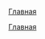 [Главная](https://wmmegal.github.io/freelance/build/)

[Главная](https://wmmegal.github.io/freelance/build/)

